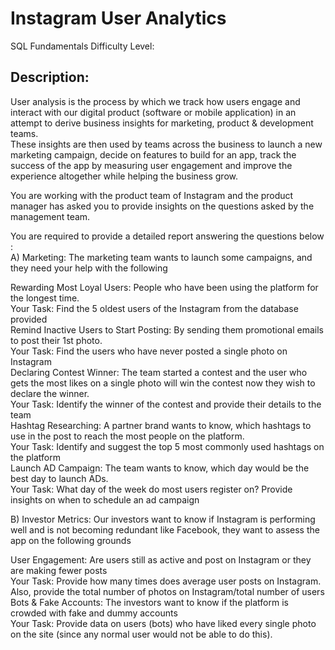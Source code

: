 # Instagram User Analytics
SQL Fundamentals
Difficulty Level:       
## Description:  

User analysis is the process by which we track how users engage and interact with our digital product (software or mobile application) in an attempt to derive business insights for marketing, product & development teams.  
These insights are then used by teams across the business to launch a new marketing campaign, decide on features to build for an app, track the success of the app by measuring user engagement and improve the experience altogether while helping the business grow.  

You are working with the product team of Instagram and the product manager has asked you to provide insights on the questions asked by the management team.

You are required to provide a detailed report answering the questions below :  
A) Marketing: The marketing team wants to launch some campaigns, and they need your help with the following  

Rewarding Most Loyal Users: People who have been using the platform for the longest time.  
Your Task: Find the 5 oldest users of the Instagram from the database provided  
Remind Inactive Users to Start Posting: By sending them promotional emails to post their 1st photo.  
Your Task: Find the users who have never posted a single photo on Instagram  
Declaring Contest Winner: The team started a contest and the user who gets the most likes on a single photo will win the contest now they wish to declare the winner.  
Your Task: Identify the winner of the contest and provide their details to the team  
Hashtag Researching: A partner brand wants to know, which hashtags to use in the post to reach the most people on the platform.  
Your Task: Identify and suggest the top 5 most commonly used hashtags on the platform  
Launch AD Campaign: The team wants to know, which day would be the best day to launch ADs.  
Your Task: What day of the week do most users register on? Provide insights on when to schedule an ad campaign    

B) Investor Metrics: Our investors want to know if Instagram is performing well and is not becoming redundant like Facebook, they want to assess the app on the following grounds  

User Engagement: Are users still as active and post on Instagram or they are making fewer posts  
Your Task: Provide how many times does average user posts on Instagram. Also, provide the total number of photos on Instagram/total number of users  
Bots & Fake Accounts: The investors want to know if the platform is crowded with fake and dummy accounts  
Your Task: Provide data on users (bots) who have liked every single photo on the site (since any normal user would not be able to do this).  
